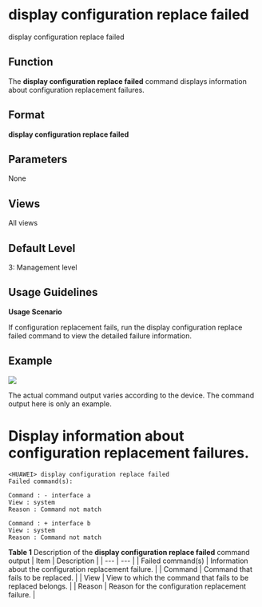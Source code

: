 display configuration replace failed
====================================

display configuration replace failed

Function
--------



The **display configuration replace failed** command displays information about configuration replacement failures.




Format
------

**display configuration replace failed**


Parameters
----------

None

Views
-----

All views


Default Level
-------------

3: Management level


Usage Guidelines
----------------

**Usage Scenario**

If configuration replacement fails, run the display configuration replace failed command to view the detailed failure information.


Example
-------

![](../public_sys-resources/note_3.0-en-us.png) 

The actual command output varies according to the device. The command output here is only an example.


# Display information about configuration replacement failures.
```
<HUAWEI> display configuration replace failed
Failed command(s):

Command : - interface a
View : system
Reason : Command not match

Command : + interface b
View : system 
Reason : Command not match

```

**Table 1** Description of the **display configuration replace failed** command output
| Item | Description |
| --- | --- |
| Failed command(s) | Information about the configuration replacement failure. |
| Command | Command that fails to be replaced. |
| View | View to which the command that fails to be replaced belongs. |
| Reason | Reason for the configuration replacement failure. |